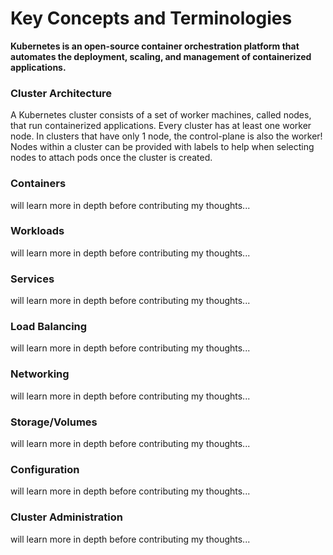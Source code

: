 # Key Concepts and Terminologies
**Kubernetes is an open-source container orchestration platform that automates the deployment, scaling, and management of containerized applications.**

### Cluster Architecture
A Kubernetes cluster consists of a set of worker machines, called nodes, that run containerized applications. Every cluster has at least one worker node. In clusters that have only 1 node, the control-plane is also the worker! Nodes within a cluster can be provided with labels to help when selecting nodes to attach pods once the cluster is created.

### Containers
will learn more in depth before contributing my thoughts...

### Workloads
will learn more in depth before contributing my thoughts...

### Services
will learn more in depth before contributing my thoughts...

### Load Balancing
will learn more in depth before contributing my thoughts...

### Networking
will learn more in depth before contributing my thoughts...

### Storage/Volumes
will learn more in depth before contributing my thoughts...

### Configuration
will learn more in depth before contributing my thoughts...

### Cluster Administration
will learn more in depth before contributing my thoughts...